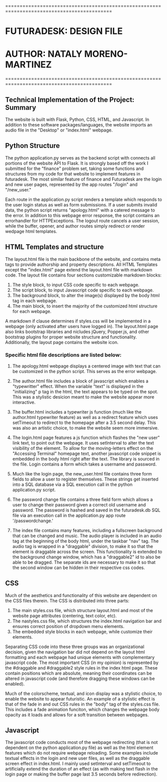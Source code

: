 ===========================================================================================

# FUTURADESK: DESIGN FILE
# AUTHOR: NATALY MORENO-MARTINEZ

===========================================================================================

## Technical Implementation of the Project: Summary

The website is built with Flask, Python, CSS, HTML, and Javascript. In addition to these software packages/languages, the website imports an audio file in the "Desktop" or "index.html" webpage.

## Python Structure

The python application.py serves as the backend script with connects all portions of the website API to Flask. It is strongly based off the work I submitted for the "finance" problem set, taking some functions and structures from my code for that website to implement features in futuradesk. The most similar feature of finance and Futuradesk are the login and new user pages, represented by the app routes "/login" and "/new_user."

Each route in the application.py script renders a template which responds to the user login status as well as form submissions. If a user submits invalid data, the python script returns "apology.html" with a catered message to the error. In addition to this webpage error response, the script contains an errorhandler for HTTPExceptions. The logout route cancels a user session, while the buffer, opener, and author routes simply redirect or render wedpage html templates.

## HTML Templates and structure

The layout.html file is the main backbone of the website, and contains meta tags to provide authorship and property descriptions. All HTML Templates except the "index.html" page extend the layout.html file with markdown code. The layout file contains four sections 
customizable markdown blocks:

1. The style block, to input CSS code specific to each webpage.
2. The script block, to input Javascript code specific to each webpage.
3. The background block, to alter the image(s) displayed by the body html tag in each webpage.
4. The main block, to insert the majority of the customized html structure for each webpage.

A markdown if clause determines if styles.css will be implemented in a webpage (only activated after users have logged in). The layout.html page also links bootstrap libraries and nicludes jQuery, Popper.js, and other bootstrap plugins for proper website structure and functionality. Additionally, the layout page contains the website icon. 

### Specific html file descriptions are listed below:

1. The apology.html webpage displays a centered image with text that can be customized in the python script. This serves as the error webpage.

2.  The author.html file includes a block of javascript which enables a "typewritter" effect. When the variable "text" is displayed in the "initializing" p tag in the html, the text appears to be typed on the spot. This was a stylistic desicion meant to make the website appear more interactive. 

3. The buffer.html includes a typewriter js function (much like the author.html typewriter feature) as well as a redirect feature which uses setTimeout to redirect to the homepage after a 3.5 second delay. This was also an artistic choice, to make the website seem more immersive.

4. The login.html page features a js function which flashes the "new user" link text, to point out the webpage. It uses setInterval to alter the text visibility of the element. To allow for the moving-letters effect on the "Accessing Terminal" homepage text, another javascript code snippet is embedded in the body html right after the text. The library is sourced in the file. Login contains a form which takes a username and password.

5. Much like the login page, the new_user.html file contains three form fields to allow a user to register themselves. These strings get inserted into a SQL database via a SQL execution call in the python application.py script.

6. The password change file contains a three field form which allows a user to change their password given a correct old username and password. The password is hashed and saved in the futuradesk.db SQL file via an execution call in the application.py app route '/passwordchange.'

7. The index file contains many features, including a fullscreen background that can be changed and music. The audio player is included in an audio tag at the beginning of the body html, under the taskbar "nav" tag. The audio tag is wrapped in a "draggable" division, to make it so that the element is draggable across the screen. This functionality is extended to the background change window, which has a "draggable2" id to also be able to be dragged. The separate ids are necessary to make it so that the second window can be hidden in their respective css codes.

## CSS

Much of the aesthetics and functionality of this website are dependent on the CSS files therein. The CSS is distributed into three parts:

1. The main styles.css file, which structure layout.html and most of the website page attributes (centering, text color, etc).
2. The nastyles.css file, which structures the index.html navigation bar and ensures correct position of dropdown menu elements.
3. The embedded style blocks in each webpage, while customize their elements.

Separating CSS code into these three groups was an organizational decision, given the navigation bar did not depend on the layout html formatting and each webpage had unique elements with complementary javascript code. The most important CSS (in my opinion) is represented by the #draggable and #draggable2 style rules in the index html page. These contain positions which are absolute, meaning their coordinates can be altered in javascript code (and therefore dragging these windows can be enabled). 

Much of the colorscheme, textual, and icon display was a stylistic choice, to enable the website to appear futuristic. An example of a stylistic effect is that of the fade in and out CSS rules in the "body" tag of the styles.css file. This includes a fade animation funciton, which changes the webpage body opacity as it loads and allows for a soft transition between webpages.

## Javascript

The javascript code conducts most of the webpage redirecting (that is not dependent on the python application.py file) as well as the html element features which do not require webpage reloading. Some examples include textual effects in the login and new user files, as well as the draggable screen effect in index.html. I mainly used setInterval and setTimeout to artificially extend the duration of an effect (as with making text flash in the login page or making the buffer page last 3.5 seconds before redirection).  
